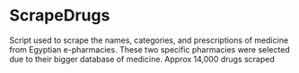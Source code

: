 # ScrapeDrugs
Script used to scrape the names, categories, and prescriptions of medicine from Egyptian e-pharmacies. 
These two specific pharmacies were selected due to their bigger database of medicine. 
Approx 14,000 drugs scraped
